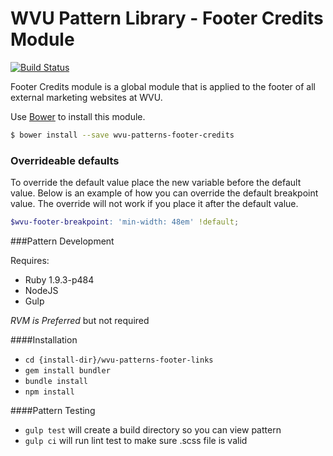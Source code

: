# WVU Pattern Library - Footer Credits Module

[![Build Status](https://travis-ci.org/wvu-patterns/wvu-patterns-footer-credits.svg?branch=master)](https://travis-ci.org/wvu-patterns/wvu-patterns-footer-credits)

Footer Credits module is a global module that is applied to the footer of all external marketing websites at WVU.

Use [Bower](http://bower.io/) to install this module.

```bash
$ bower install --save wvu-patterns-footer-credits
```

### Overrideable defaults

To override the default value place the new variable before the default value. Below is an example of how you can override the default breakpoint value. The override will not work if you place it after the default value.

```scss
$wvu-footer-breakpoint: 'min-width: 48em' !default;
```

###Pattern Development

Requires:

* Ruby 1.9.3-p484
* NodeJS
* Gulp

*RVM is Preferred* but not required

####Installation

* `cd {install-dir}/wvu-patterns-footer-links`
* `gem install bundler`
* `bundle install`
* `npm install`

####Pattern Testing

* `gulp test` will create a build directory so you can view pattern
* `gulp ci` will run lint test to make sure .scss file is valid